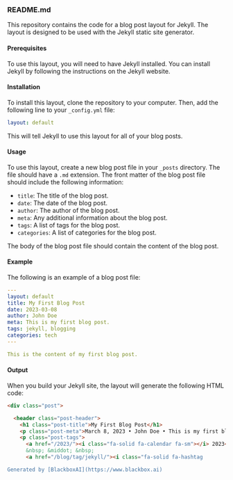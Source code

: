 ### README.md

This repository contains the code for a blog post layout for Jekyll. The layout is designed to be used with the Jekyll static site generator.

#### Prerequisites

To use this layout, you will need to have Jekyll installed. You can install Jekyll by following the instructions on the Jekyll website.

#### Installation

To install this layout, clone the repository to your computer. Then, add the following line to your `_config.yml` file:

```yaml
layout: default
```

This will tell Jekyll to use this layout for all of your blog posts.

#### Usage

To use this layout, create a new blog post file in your `_posts` directory. The file should have a `.md` extension. The front matter of the blog post file should include the following information:

* `title`: The title of the blog post.
* `date`: The date of the blog post.
* `author`: The author of the blog post.
* `meta`: Any additional information about the blog post.
* `tags`: A list of tags for the blog post.
* `categories`: A list of categories for the blog post.

The body of the blog post file should contain the content of the blog post.

#### Example

The following is an example of a blog post file:

```yaml
---
layout: default
title: My First Blog Post
date: 2023-03-08
author: John Doe
meta: This is my first blog post.
tags: jekyll, blogging
categories: tech
---

This is the content of my first blog post.
```

#### Output

When you build your Jekyll site, the layout will generate the following HTML code:

```html
<div class="post">

  <header class="post-header">
    <h1 class="post-title">My First Blog Post</h1>
    <p class="post-meta">March 8, 2023 • John Doe • This is my first blog post.</p>
    <p class="post-tags">
      <a href="/2023/"><i class="fa-solid fa-calendar fa-sm"></i> 2023</a>
      &nbsp; &middot; &nbsp;
      <a href="/blog/tag/jekyll/"><i class="fa-solid fa-hashtag

Generated by [BlackboxAI](https://www.blackbox.ai)